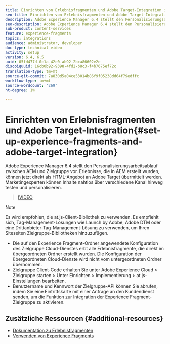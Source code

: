 ```yaml
---
title: Einrichten von Erlebnisfragmenten und Adobe Target-Integration in AEM
seo-title: Einrichten von Erlebnisfragmenten und Adobe Target-Integration in AEM
description: Adobe Experience Manager 6.4 stellt den Personalisierungsarbeitsablauf zwischen AEM und Zielgruppe vor. Erlebnisse, die in AEM erstellt wurden, können jetzt direkt als HTML-Angebot an Adobe Target übermittelt werden. Marketingexperten können Inhalte nahtlos über verschiedene Kanal hinweg testen und personalisieren.
seo-description: Adobe Experience Manager 6.4 stellt den Personalisierungsarbeitsablauf zwischen AEM und Zielgruppe vor. Erlebnisse, die in AEM erstellt wurden, können jetzt direkt als HTML-Angebot an Adobe Target übermittelt werden. Marketingexperten können Inhalte nahtlos über verschiedene Kanal hinweg testen und personalisieren.
sub-product: content-services
feature: experience-fragments
topics: integrations
audience: administrator, developer
doc-type: technical video
activity: setup
version: 6.4, 6.5
uuid: 05fd477d-0c1a-42c0-ab92-2bca86602e2e
discoiquuid: 16cb0b92-9398-4fd2-b8c3-f4b7675ef72c
translation-type: tm+mt
source-git-commit: 7a830d5a04ce53014b86f9f05238dd64f79edffc
workflow-type: tm+mt
source-wordcount: '269'
ht-degree: 1%

---
```



# Einrichten von Erlebnisfragmenten und Adobe Target-Integration{#set-up-experience-fragments-and-adobe-target-integration}

Adobe Experience Manager 6.4 stellt den Personalisierungsarbeitsablauf zwischen AEM und Zielgruppe vor. Erlebnisse, die in AEM erstellt wurden, können jetzt direkt als HTML-Angebot an Adobe Target übermittelt werden. Marketingexperten können Inhalte nahtlos über verschiedene Kanal hinweg testen und personalisieren.

>[!VIDEO](https://video.tv.adobe.com/v/22380/?quality=9&learn=on)

>[!NOTE]
>
>Es wird empfohlen, die at.js-Client-Bibliothek zu verwenden. Es empfiehlt sich, Tag-Management-Lösungen wie Launch by Adobe, Adobe DTM oder eine Drittanbieter-Tag-Management-Lösung zu verwenden, um Ihren Siteseiten Zielgruppe-Bibliotheken hinzuzufügen.

* Die auf den Experience Fragment-Ordner angewendete Konfiguration des Zielgruppe Cloud-Dienstes erbt alle Erlebnisfragmente, die direkt im übergeordneten Ordner erstellt wurden. Die Konfiguration der übergeordneten Cloud-Dienste wird nicht vom untergeordneten Ordner übernommen.
* Zielgruppe Client-Code erhalten Sie unter Adobe Experience Cloud > Zielgruppe starten > Unter Einrichten > Implementierung > at.js-Einstellungen bearbeiten.
* Benutzername und Kennwort der Zielgruppe-API können Sie abrufen, indem Sie eine Eintrittskarte mit einer Anfrage an den Kundendienst senden, um die Funktion zur Integration der Experience Fragment-Zielgruppe zu aktivieren.

## Zusätzliche Ressourcen {#additional-resources}

* [Dokumentation zu Erlebnisfragmenten](https://helpx.adobe.com/experience-manager/6-5/sites/authoring/using/experience-fragments.html)
* [Verwenden von Experience Fragments](/help/sites/experience-fragments/experience-fragments-feature-video-use.md)
